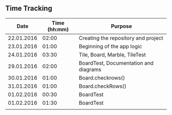 ## Time Tracking

| Date          | Time (hh:mm)  | Purpose |
| -----         | ----          | ------- |
| 22.01.2016    | 02:00         | Creating the repository and project |
| 23.01.2016	  | 01:00			    | Beginning of the app logic |
| 24.01.2016	  | 03:30			    | Tile, Board, Marble, TileTest |
| 29.01.2016    | 02:00         | BoardTest, Documentation and diagrams |
| 30.01.2016    | 01:00         | Board.checkrows() |
| 31.01.2016    | 01:00         | Board.checkRows() |
| 01.02.2016	| 00:30		| BoardTest |
| 01.02.2016	| 01:30		| BoardTest |
||||
